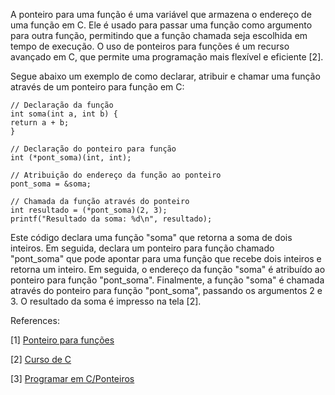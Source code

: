 A ponteiro para uma função é uma variável que armazena o endereço de uma função em C. Ele é usado para passar uma função como argumento para outra função, permitindo que a função chamada seja escolhida em tempo de execução. O uso de ponteiros para funções é um recurso avançado em C, que permite uma programação mais flexível e eficiente [2].

Segue abaixo um exemplo de como declarar, atribuir e chamar uma função através de um ponteiro para função em C:
```
// Declaração da função
int soma(int a, int b) {
return a + b;
}

// Declaração do ponteiro para função
int (*pont_soma)(int, int);

// Atribuição do endereço da função ao ponteiro
pont_soma = &soma;

// Chamada da função através do ponteiro
int resultado = (*pont_soma)(2, 3);
printf("Resultado da soma: %d\n", resultado);
```
Este código declara uma função "soma" que retorna a soma de dois inteiros. Em seguida, declara um ponteiro para função chamado "pont_soma" que pode apontar para uma função que recebe dois inteiros e retorna um inteiro. Em seguida, o endereço da função "soma" é atribuído ao ponteiro para função "pont_soma". Finalmente, a função "soma" é chamada através do ponteiro para função "pont_soma", passando os argumentos 2 e 3. O resultado da soma é impresso na tela [2].

References:

[1] <a href=http://www.univasf.edu.br/~marcelo.linder/arquivos_pc/aulas/aula20.pdf>Ponteiro para funções </a>

[2] <a href=https://www.pucsp.br/~so-comp/cursoc/aulas/ca50.html>Curso de C</a>

[3] <a href=https://pt.wikibooks.org/wiki/Programar_em_C/Ponteiros>Programar em C/Ponteiros</a>